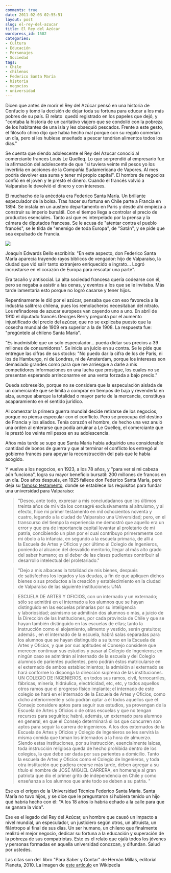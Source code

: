 ```yaml
---
comments: true
date: 2011-02-03 02:55:51
layout: post
slug: el-rey-del-azucar
title: El Rey del Azúcar
wordpress_id: 1502
categories:
- Cultura
- Educación
- Personajes
- Sociedad
tags:
- Chile
- chilenos
- Federico Santa María
- historia
- negocios
- universidad
---
```


Dicen que antes de morir el Rey del Azúcar pensó en una historia de Confucio y tomó la decisión de dejar toda su fortuna para educar a los más pobres de su país. El relato  quedó registrado en los papeles que dejó, y "contaba la historia de un caritativo viajero que se condolió con la pobreza de los habitantes de una isla y les obsequió pescados. Frente a este gesto, el filósofo chino dijo que había hecho mal porque con su regalo comerían un día, pero si les hubiese enseñado a pescar tendrían alimentos todos los días."

Se cuenta que siendo adolescente el Rey del Azucar conoció al comerciante frances Louis Le Quelleq. Lo que sorprendió al empresario fue la afirmación del adolescente de que "si tuviera veinte mil pesos yo los invertiría en acciones de la Compañía Sudamericana de Vapores. Al mes podría devolver esa suma y tener mi propio capital". El hombre de negocios confió en el joven y le prestó el dinero. Cuando el francés volvió a Valparaiso le devolvió el dinero y con intereses.

El muchacho de la anécdota era Federico Santa María. Un brillante especulador de la bolsa. Tras hacer su fortuna en Chile parte a Francia en 1894. Se instala en un austero departamento en Paris y desde ahí empieza a construir su imperio bursátil. Con el tiempo llega a controlar el precio de productos esenciales. Tanto así que es interpelado por la prensa y la cámara de diputados francesa. Se le acusa de "atentar contra el pueblo francés", se le tilda de "enemigo de toda Europa", de "Satán", y se pide que sea expulsado de Francia.

![](http://www.lnds.net/blog/wp-content/uploads/2011/02/220px-FedericoSantaMaria.jpg)

Joaquín Edwards Bello escribiría: "En este aspecto, don Federico Santa María aparecía trayendo rayos bìblicos de vengador: hijo de Valparaíso, la ciudad que vió salir tanto extranjero enriquecido e ingrato... Logró incrustarse en el corazón de Europa para rescatar una parte".

Era tacaño y antisocial. La alta sociedad francesa quería codearse con él, pero se negaba a asistir a las cenas, y eventos a los que se le invitaba. Más tarde lamentaría esto porque no logró casarse y tener hijos.

Repentinamente le dió por el azúcar, pensaba que con eso favorecía a la industria salitrera chilena, pues los remolacheros necesitaban del nitrato. Los refinadores de azucar europeos van cayendo uno a uno. En abril de 1910 el diputado francés Georges Berry pregunta por el aumento injustificado del precio del azúcar, que no se explicaba puesto que la cosecha mundial de 1909 era superior a la de 1908. La respuesta fue: "pregúntele al chileno Santa María".

"Es inadmisible que un solo especulador... pueda dictar sus precios a 39 millones de consumidores". Se inicia un juicio en su contra. Se le pide que entregue las cifras de sus stocks: "No puedo dar la cifra de los de París, ni los de Hamburgo, ni de Londres, ni de Amsterdam, porque los intereses son demasiado grandes como para que me arriesgue a darle a mis competidores informaciones en una lucha que prosigue, los cuales no se presentan esperando arrinconarme en una venta forzada a bajo precio."

Queda sobreseído, porque no se considera que la especulación aislada de un comerciante que se limita a comprar en tiempos de baja y revenderla en alza, aunque abarque la totalidad  o mayor parte de la mercancía, constituya acaparamiento en el sentido jurídico.

Al comenzar la primera guerra mundial decide retirarse de los negocios, porque no piensa especular con el conflicto. Pero se preocupa del destino de Francia y los aliados. Tenía corazón el hombre, de hecho una vez anuló una orden al enterarse que podía arruinar a Le Quelleq, el comerciante que le prestó los veinte mil pesos en su adolescencia.

Años más tarde se supo que Santa María había adquirido una considerable cantidad de bonos de guerra y que al terminar el conflicto los entregó al gobierno francés para apoyar la reconstrucción del país que le había acogido.

Y vuelve a los negocios, en 1923, a los 78 años, y "para ver si mi cabeza aún funciona", logra su mayor beneficio bursatil: 200 millones de francos en un día. Dos años después, en 1925 fallece don Federico Santa María, pero deja su [famoso testamento](http://www.inf.utfsm.cl/~contrera/competencias/documentos/testamentoFSMC.pdf), donde se establece los requisitos para fundar una universidad para Valparaiso:


> "Deseo, ante todo, expresar a mis conciudadanos que los últimos treinta años de mi vida los consagré exclusivamente al altruismo, y al efecto, hice mi primer testamento en mil ochocientos noventa y cuatro, legando a la ciudad de Valparaíso una Universidad; pero, en el transcurso del tiempo la experiencia me demostró que aquello era un error y que era de importancia capital levantar al proletario de mi patria, concibiendo un plan por el cual contribuyo primeramente con mi óbolo a la infancia, en segundo a la escuela primaria, de allí a la Escuela de Artes y Oficios y por último al Colegio de Ingenieros, poniendo al alcance del desvalido meritorio, llegar al más alto grado del saber humano; es el deber de las clases pudientes contribuir
al desarrollo intelectual del proletariado."

> 
> "Dejo a mis albaceas la totalidad de mis bienes, después de satisfechos los legados y las deudas, a fin de que apliquen dichos bienes o sus productos a la creación y establecimiento en la ciudad de Valparaíso de las siguiente instituciones: UNA
> 
> 

> 
> ESCUELA DE ARTES Y OFICIOS, con un internado y un externado; sólo se admitirá en el internado a los alumnos que se hayan distinguido en las escuelas primarias por su inteligencia y laboriosidad; asimismo se admitirán dos alumnos o más, a juicio de la Dirección de las Instituciones, por cada provincia de Chile y que se hayan también distinguido en las escuelas de ellas; tanto la instrucción como el alojamiento, alimento y vestido, serán gratuitos; además , en el internado de la escuela, habrá salas separadas para los alumnos que se hayan distinguido a su turno en la Escuela de Artes y Oficios, y que por sus aptitudes el Consejo considere que merecen continuar sus estudios y pasar al Colegio de Ingenieros; en ningún caso se admitirán al internado de la escuela y del Colegio alumnos de parientes pudientes, pero podrán éstos matricularse en el externado de ambos establecimientos; la admisión al externado se hará conforme lo disponga la dirección suprema de las instituciones. UN COLEGIO DE INGENIEROS, en todos sus ramos, civil, ferrocarriles, fábricas, minería, hidráulica, electricidad, etc, etc, y todos aquellos otros ramos que el progreso físico implante; el internado de este colegio se hará en el internado de la Escuela de Artes y Oficios, como dicho anteriormente y sólo podrán optar a él todos aquellos que el Consejo considere aptos para seguir sus estudios, ya provengan de la Escuela de Artes y Oficios o de otras escuelas y que no tengan recursos para seguirlos; habrá, además, un externado para alumnos en general, en que el Consejo determinará si los que concurren son aptos para seguir la carrera de ingenieros. A los dos externados de la Escuela de Artes y Oficios y Colegio de Ingenieros se les servirá la misma comida que toman los internados a la hora de almuerzo. Siendo estas instituciones, por su instrucción, esencialmente laicas, toda instrucción religiosa queda de hecho prohibida dentro de los colegios, la que debe ser dada por sus parientes a domicilio. Tanto la escuela de Artes y Oficios como el Colegio de Ingenieros, y toda otra institución que pudiera crearse más tarde, deben agregar a su título el nombre de JOSÉ MIGUEL CARRERA, en homenaje al gran patriota que dio el primer grito de independencia en Chile y como enseñanza a los alumnos que ante todo se deben a su patria. "




Ese es el origen de la Universidad Técnica Federico Santa María. Santa María no tuvo hijos, y se dice que le preguntaron si hubiera tenido un hijo qué habría hecho con él: "A los 18 años lo habría echado a la calle para que se ganara la vida".







Ese es el legado del Rey del Azúcar, un hombre que causó un impacto a nivel mundial, un especulador, un justiciero según otros, un altruista, un filántropo al final de sus días. Un ser humano, un chileno que finalmente realizó el mejor negocio, dedicar su fortuna a la educación y superación de la pobreza de sus compatriotas. Este es el relato que ojalá todos los jóvenes y personas formadas en aquella universidad conozcan, y difundan. Salud por ustedes.







Las citas son del  libro "Para Saber y Contar" de Hernán Millas, editorial Planeta, 2010. La imagen de [este artículo](http://en.wikipedia.org/wiki/Federico_Santa_Mar%C3%ADa) en Wikipedia
